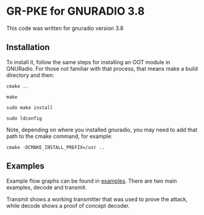 # GR-PKE for GNURADIO 3.8

This code was written for gnuradio version 3.8

## Installation

To install it, follow the same steps for installing an OOT module in GNURadio.  For those not familiar with that process, that means make a build directory and then:

`cmake ..`

`make`

`sudo make install`

`sudo ldconfig`

Note, depending on where you installed gnuradio, you may need to add that path to the cmake command, for example:

`cmake -DCMAKE_INSTALL_PREFIX=/usr ..`

## Examples

Example flow graphs can be found in [examples](./gr-pke/examples/).  There are two main examples, decode and transmit.  

Transmit shows a working transmitter that was used to prove the attack, while decode shows a proof of concept decoder.  
